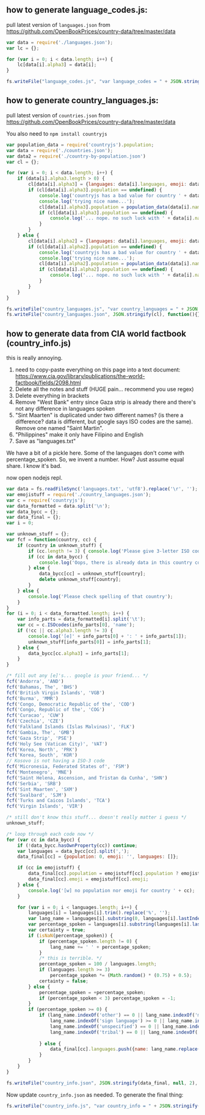 ## how to generate language_codes.js:

pull latest version of `languages.json` from https://github.com/OpenBookPrices/country-data/tree/master/data

```js
var data = require('./languages.json');
var lc = {};

for (var i = 0; i < data.length; i++) {
    lc[data[i].alpha3] = data[i];
}

fs.writeFile("language_codes.js", "var language_codes = " + JSON.stringify(lc) + ";", function(){});
```

## how to generate country_languages.js:

pull latest version of `countries.json` from https://github.com/OpenBookPrices/country-data/tree/master/data

You also need to `npm install countryjs`

```js
var population_data = require('countryjs').population;
var data = require('./countries.json');
var data2 = require('./country-by-population.json')
var cl = {};

for (var i = 0; i < data.length; i++) {
    if (data[i].alpha3.length > 0) {
        cl[data[i].alpha3] = {languages: data[i].languages, emoji: data[i].emoji, population: population_data(data[i].alpha3, 'ISO3')};
        if (cl[data[i].alpha3].population == undefined) {
            console.log('countryjs has a bad value for country ' + data[i].alpha3);
            console.log('trying nice name...');
            cl[data[i].alpha3].population = population_data(data[i].name, 'name');
            if (cl[data[i].alpha3].population == undefined) {
                console.log('... nope. no such luck with ' + data[i].name + ' either. will need manual fixing.');
            }
        }
    } else {
        cl[data[i].alpha2] = {languages: data[i].languages, emoji: data[i].emoji, population: population_data(data[i].alpha2, 'ISO2')};
        if (cl[data[i].alpha2].population == undefined) {
            console.log('countryjs has a bad value for country ' + data[i].alpha2);
            console.log('trying nice name...');
            cl[data[i].alpha2].population = population_data(data[i].name, 'name');
            if (cl[data[i].alpha2].population == undefined) {
                console.log('... nope. no such luck with ' + data[i].name + ' either. will need manual fixing.');
            }
        }
    }
}

fs.writeFile("country_languages.js", "var country_languages = " + JSON.stringify(cl) + ";", function(){});
fs.writeFile("country_languages.json", JSON.stringify(cl), function(){});

```

## how to generate data from CIA world factbook (country_info.js)

this is really annoying.

1. need to copy-paste everything on this page into a text document: https://www.cia.gov/library/publications/the-world-factbook/fields/2098.html
2. Delete all the notes and stuff (HUGE pain... recommend you use regex)
3. Delete everything in brackets
4. Remove "West Bank" entry since Gaza strip is already there and there's not any difference in languages spoken
5. "Sint Maarten" is duplicated under two different names? (is there a difference? data is different, but google says ISO codes are the same). Remove one named "Saint Martin".
6. "Philippines" make it only have Filipino and English
4. Save as "languages.txt"

We have a bit of a pickle here. Some of the languages don't come with percentage_spoken. So, we invent a number.
How? Just assume equal share. I know it's bad.

now open nodejs repl.

```js
var data = fs.readFileSync('languages.txt', 'utf8').replace('\r', '');
var emojistuff = require('./country_languages.json');
var c = require('countryjs');
var data_formatted = data.split('\n');
var data_bycc = {};
var data_final = {};
var i = 0;

var unknown_stuff = {};
var fcf = function(country, cc) {
    if (country in unknown_stuff) {
        if (cc.length != 3) { console.log('Please give 3-letter ISO code'); return; }
        if (cc in data_bycc) {
            console.log('Oops, there is already data in this country code...');
        } else {
            data_bycc[cc] = unknown_stuff[country];
            delete unknown_stuff[country];
        }
    } else {
        console.log('Please check spelling of that country');
    }
}
for (i = 0; i < data_formatted.length; i++) {
    var info_parts = data_formatted[i].split('\t');
    var cc = c.ISOcodes(info_parts[0], 'name');
    if (!cc || cc.alpha3.length != 3) {
        console.log('[e]' + info_parts[0] + ': ' + info_parts[1]);
        unknown_stuff[info_parts[0]] = info_parts[1];
    } else {
        data_bycc[cc.alpha3] = info_parts[1];
    }
}

/* fill out any [e]'s... google is your friend... */
fcf('Andorra', 'AND')
fcf('Bahamas, The', 'BHS')
fcf('British Virgin Islands', 'VGB')
fcf('Burma', 'MMR')
fcf('Congo, Democratic Republic of the', 'COD')
fcf('Congo, Republic of the', 'COG')
fcf('Curacao', 'CUW')
fcf('Czechia', 'CZE')
fcf('Falkland Islands (Islas Malvinas)', 'FLK')
fcf('Gambia, The', 'GMB')
fcf('Gaza Strip', 'PSE')
fcf('Holy See (Vatican City)', 'VAT')
fcf('Korea, North', 'PRK')
fcf('Korea, South', 'KOR')
// Kosovo is not having a ISO-3 code
fcf('Micronesia, Federated States of', 'FSM')
fcf('Montenegro', 'MNE')
fcf('Saint Helena, Ascension, and Tristan da Cunha', 'SHN')
fcf('Serbia', 'SRB')
fcf('Sint Maarten', 'SXM')
fcf('Svalbard', 'SJM')
fcf('Turks and Caicos Islands', 'TCA')
fcf('Virgin Islands', 'VIR')

/* still don't know this stuff... doesn't really matter i guess */
unknown_stuff;

/* loop through each code now */
for (var cc in data_bycc) {
    if (!data_bycc.hasOwnProperty(cc)) continue;
    var languages = data_bycc[cc].split(',');
    data_final[cc] = {population: 0, emoji: '', languages: []};

    if (cc in emojistuff) {
        data_final[cc].population = emojistuff[cc].population ? emojistuff[cc].population : 0;
        data_final[cc].emoji = emojistuff[cc].emoji;
    } else {
        console.log('[w] no population nor emoji for country ' + cc);
    }

    for (var i = 0; i < languages.length; i++) {
        languages[i] = languages[i].trim().replace('%', '');
        var lang_name = languages[i].substring(0, languages[i].lastIndexOf(' '));
        var percentage_spoken = languages[i].substring(languages[i].lastIndexOf(' ') + 1, languages[i].length);
        var certainty = true;
        if (isNaN(percentage_spoken)) {
            if (percentage_spoken.length != 0) {
                lang_name += ' ' + percentage_spoken;
            }
            /* this is terrible. */
            percentage_spoken = 100 / languages.length;
            if (languages.length >= 3)
                percentage_spoken *= (Math.random() * (0.75) + 0.5);
            certainty = false;
        } else {
            percentage_spoken = +percentage_spoken;
            if (percentage_spoken < 3) percentage_spoken = -1;
        }
        if (percentage_spoken >= 0) {
            if (lang_name.indexOf('other') == 0 || lang_name.indexOf('many') == 0 ||
                lang_name.indexOf('sign language') >= 0 || lang_name.indexOf('various') == 0 ||
                lang_name.indexOf('unspecified') == 0 || lang_name.indexOf('indigenous') >= 0 ||
                lang_name.indexOf('tribal') == 0 || lang_name.indexOf('dialect') >= 0) {
                
            } else {
                data_final[cc].languages.push({name: lang_name.replace('languages', '').trim(), percent: +percentage_spoken.toFixed(1), y: certainty});
            }
        }
    }
}

fs.writeFile("country_info.json", JSON.stringify(data_final, null, 2), function(){});

```

Now update `country_info.json` as needed. To generate the final thing:

```js
fs.writeFile("country_info.js", "var country_info = " + JSON.stringify(require('./country_info.json')) + ";", function(){});
```
